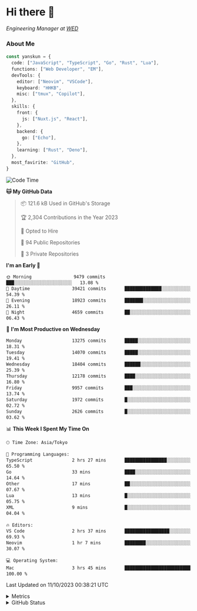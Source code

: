 # Hi there&nbsp;:wave:

<!-- ![Alt text](https://spotify-recently-played-readme.vercel.app/api?user=31kynbuubkiu3r4qh4hjuaglhfay) -->

_Engineering Manager at [WED](https://github.com/wedinc)_

### About Me

```ts
const yanskun = {
  code: ["JavaScript", "TypeScript", "Go", "Rust", "Lua"],
  functions: ["Web Developer", "EM"],
  devTools: {
    editor: ["Neovim", "VSCode"],
    keyboard: "HHKB",
    misc: ["tmux", "Copilot"],
  },
  skills: {
    front: {
      js: ["Nuxt.js", "React"],
    },
    backend: {
      go: ["Echo"],
    },
    learning: ["Rust", "Deno"],
  },
  most_favirite: "GitHub",
}
```

<!--START_SECTION:waka-->
![Code Time](http://img.shields.io/badge/Code%20Time-501%20hrs%2054%20mins-blue)

**🐱 My GitHub Data** 

> 📦 121.6 kB Used in GitHub's Storage 
 > 
> 🏆 2,304 Contributions in the Year 2023
 > 
> 💼 Opted to Hire
 > 
> 📜 94 Public Repositories 
 > 
> 🔑 3 Private Repositories 
 > 
**I'm an Early 🐤** 

```text
🌞 Morning                9479 commits        ███░░░░░░░░░░░░░░░░░░░░░░   13.08 % 
🌆 Daytime                39421 commits       ██████████████░░░░░░░░░░░   54.39 % 
🌃 Evening                18923 commits       ███████░░░░░░░░░░░░░░░░░░   26.11 % 
🌙 Night                  4659 commits        ██░░░░░░░░░░░░░░░░░░░░░░░   06.43 % 
```
📅 **I'm Most Productive on Wednesday** 

```text
Monday                   13275 commits       █████░░░░░░░░░░░░░░░░░░░░   18.31 % 
Tuesday                  14070 commits       █████░░░░░░░░░░░░░░░░░░░░   19.41 % 
Wednesday                18404 commits       ██████░░░░░░░░░░░░░░░░░░░   25.39 % 
Thursday                 12178 commits       ████░░░░░░░░░░░░░░░░░░░░░   16.80 % 
Friday                   9957 commits        ███░░░░░░░░░░░░░░░░░░░░░░   13.74 % 
Saturday                 1972 commits        █░░░░░░░░░░░░░░░░░░░░░░░░   02.72 % 
Sunday                   2626 commits        █░░░░░░░░░░░░░░░░░░░░░░░░   03.62 % 
```


📊 **This Week I Spent My Time On** 

```text
🕑︎ Time Zone: Asia/Tokyo

💬 Programming Languages: 
TypeScript               2 hrs 27 mins       ████████████████░░░░░░░░░   65.50 % 
Go                       33 mins             ████░░░░░░░░░░░░░░░░░░░░░   14.64 % 
Other                    17 mins             ██░░░░░░░░░░░░░░░░░░░░░░░   07.67 % 
Lua                      13 mins             █░░░░░░░░░░░░░░░░░░░░░░░░   05.75 % 
XML                      9 mins              █░░░░░░░░░░░░░░░░░░░░░░░░   04.04 % 

🔥 Editors: 
VS Code                  2 hrs 37 mins       █████████████████░░░░░░░░   69.93 % 
Neovim                   1 hr 7 mins         ████████░░░░░░░░░░░░░░░░░   30.07 % 

💻 Operating System: 
Mac                      3 hrs 45 mins       █████████████████████████   100.00 % 
```


 Last Updated on 11/10/2023 00:38:21 UTC
<!--END_SECTION:waka-->

<details>
  <summary>Metrics</summary>
  <img src="https://github.com/yanskun/yanskun/blob/main/github-metrics.svg" alt="Metrics">
</details>

<details>
  <summary>GitHub Status</summary>
  <picture>
    <source media="(prefers-color-scheme: dark)" srcset="https://raw.githubusercontent.com/yanskun/yanskun/master/profile-summary-card-output/nord_dark/0-profile-details.svg">
   <img src="https://raw.githubusercontent.com/yanskun/yanskun/master/profile-summary-card-output/default/0-profile-details.svg">
  </picture>
  <br>
  <picture>
    <source media="(prefers-color-scheme: dark)" srcset="https://raw.githubusercontent.com/yanskun/yanskun/master/profile-summary-card-output/nord_dark/1-repos-per-language.svg">
   <img src="https://raw.githubusercontent.com/yanskun/yanskun/master/profile-summary-card-output/default/1-repos-per-language.svg">
  </picture>
  <picture>
    <source media="(prefers-color-scheme: dark)" srcset="https://raw.githubusercontent.com/yanskun/yanskun/master/profile-summary-card-output/nord_dark/2-most-commit-language.svg">
   <img src="https://raw.githubusercontent.com/yanskun/yanskun/master/profile-summary-card-output/default/2-most-commit-language.svg">
  </picture>
  <br>
  <picture>
    <source media="(prefers-color-scheme: dark)" srcset="https://raw.githubusercontent.com/yanskun/yanskun/master/profile-summary-card-output/nord_dark/3-stats.svg">
   <img src="https://raw.githubusercontent.com/yanskun/yanskun/master/profile-summary-card-output/default/3-stats.svg">
  </picture>
  <picture>
    <source media="(prefers-color-scheme: dark)" srcset="https://raw.githubusercontent.com/yanskun/yanskun/master/profile-summary-card-output/nord_dark/4-productive-time.svg">
   <img src="https://raw.githubusercontent.com/yanskun/yanskun/master/profile-summary-card-output/default/4-productive-time.svg">
  </picture>
</details>
